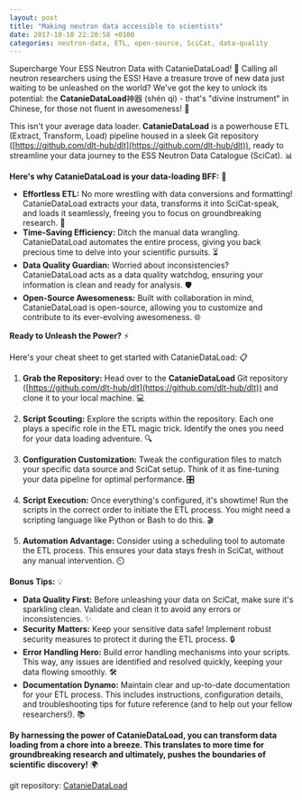 ```yaml
---
layout: post
title: "Making neutron data accessible to scientists"
date: 2017-10-10 22:20:58 +0100
categories: neutron-data, ETL, open-source, SciCat, data-quality
---
```


Supercharge Your ESS Neutron Data with CatanieDataLoad! 🚀 Calling all neutron researchers using the ESS! Have a treasure trove of new data just waiting to be unleashed on the world? We've got the key to unlock its potential: the **CatanieDataLoad**神器 (shén qì) - that's "divine instrument" in Chinese, for those not fluent in awesomeness! 🌟

This isn't your average data loader. **CatanieDataLoad** is a powerhouse ETL (Extract, Transform, Load) pipeline housed in a sleek Git repository ([https://github.com/dlt-hub/dlt](https://github.com/dlt-hub/dlt)), ready to streamline your data journey to the ESS Neutron Data Catalogue (SciCat). 📊

**Here's why CatanieDataLoad is your data-loading BFF:** 🤝

- **Effortless ETL:** No more wrestling with data conversions and formatting! CatanieDataLoad extracts your data, transforms it into SciCat-speak, and loads it seamlessly, freeing you to focus on groundbreaking research. 🧪
- **Time-Saving Efficiency:** Ditch the manual data wrangling. CatanieDataLoad automates the entire process, giving you back precious time to delve into your scientific pursuits. ⏳
- **Data Quality Guardian:** Worried about inconsistencies? CatanieDataLoad acts as a data quality watchdog, ensuring your information is clean and ready for analysis. 🛡️
- **Open-Source Awesomeness:** Built with collaboration in mind, CatanieDataLoad is open-source, allowing you to customize and contribute to its ever-evolving awesomeness. 🌐

**Ready to Unleash the Power?** ⚡

Here's your cheat sheet to get started with CatanieDataLoad: 📋

1. **Grab the Repository:** Head over to the **CatanieDataLoad** Git repository ([https://github.com/dlt-hub/dlt](https://github.com/dlt-hub/dlt)) and clone it to your local machine. 💻

2. **Script Scouting:** Explore the scripts within the repository. Each one plays a specific role in the ETL magic trick. Identify the ones you need for your data loading adventure. 🔍

3. **Configuration Customization:** Tweak the configuration files to match your specific data source and SciCat setup. Think of it as fine-tuning your data pipeline for optimal performance. 🎛️

4. **Script Execution:** Once everything's configured, it's showtime! Run the scripts in the correct order to initiate the ETL process. You might need a scripting language like Python or Bash to do this. 🎬

5. **Automation Advantage:** Consider using a scheduling tool to automate the ETL process. This ensures your data stays fresh in SciCat, without any manual intervention. ⏲️

**Bonus Tips:** 💡

- **Data Quality First:** Before unleashing your data on SciCat, make sure it's sparkling clean. Validate and clean it to avoid any errors or inconsistencies. ✨
- **Security Matters:** Keep your sensitive data safe! Implement robust security measures to protect it during the ETL process. 🔒
- **Error Handling Hero:** Build error handling mechanisms into your scripts. This way, any issues are identified and resolved quickly, keeping your data flowing smoothly. 🛠️
- **Documentation Dynamo:** Maintain clear and up-to-date documentation for your ETL process. This includes instructions, configuration details, and troubleshooting tips for future reference (and to help out your fellow researchers!). 📚

**By harnessing the power of CatanieDataLoad, you can transform data loading from a chore into a breeze. This translates to more time for groundbreaking research and ultimately, pushes the boundaries of scientific discovery!** 🌍

git repository: [CatanieDataLoad](https://github.com/garethcmurphy/CatanieDataLoad)
